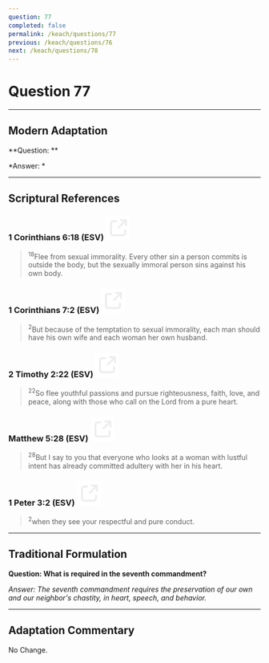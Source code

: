 ```yaml
---
question: 77
completed: false
permalink: /keach/questions/77
previous: /keach/questions/76
next: /keach/questions/78
---
```

# Question 77

---
## Modern Adaptation
**Question: **

*Answer: *

---
## Scriptural References
### 1 Corinthians 6:18 (ESV) <a href="https://biblegateway.com/passage/?search=1+Corinthians+6%3A18&version=ESV"><img src="/assets/svg/link.svg"/></a>
> <sup>18</sup>Flee from sexual immorality. Every other sin a person commits is outside the body, but the sexually immoral person sins against his own body.

### 1 Corinthians 7:2 (ESV) <a href="https://biblegateway.com/passage/?search=1+Corinthians+7%3A2&version=ESV"><img src="/assets/svg/link.svg"/></a>
> <sup>2</sup>But because of the temptation to sexual immorality, each man should have his own wife and each woman her own husband.

### 2 Timothy 2:22 (ESV) <a href="https://biblegateway.com/passage/?search=2+Timothy+2%3A22&version=ESV"><img src="/assets/svg/link.svg"/></a>
> <sup>22</sup>So flee youthful passions and pursue righteousness, faith, love, and peace, along with those who call on the Lord from a pure heart.

### Matthew 5:28 (ESV) <a href="https://biblegateway.com/passage/?search=Matthew+5%3A28&version=ESV"><img src="/assets/svg/link.svg"/></a>
> <sup>28</sup>But I say to you that everyone who looks at a woman with lustful intent has already committed adultery with her in his heart.

### 1 Peter 3:2 (ESV) <a href="https://biblegateway.com/passage/?search=1+Peter+3%3A2&version=ESV"><img src="/assets/svg/link.svg"/></a>
> <sup>2</sup>when they see your respectful and pure conduct.


---
## Traditional Formulation
**Question: What is required in the seventh commandment?**

*Answer: The seventh commandment requires the preservation of our own and our neighbor's chastity, in heart, speech, and behavior.*

---
## Adaptation Commentary
No Change.